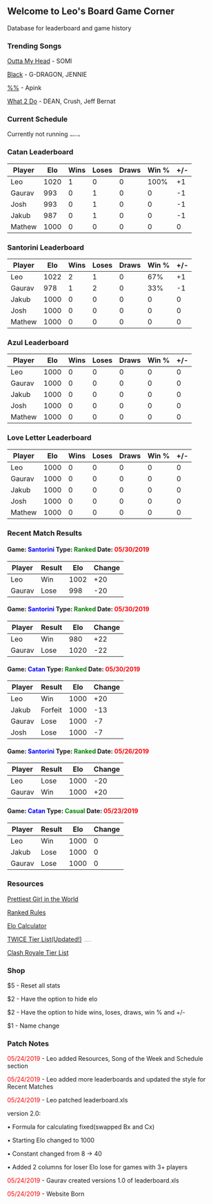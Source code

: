 ## Welcome to Leo's Board Game Corner

Database for leaderboard and game history

### Trending Songs

[Outta My Head](https://www.youtube.com/watch?v=_ovzoV5WExY) - SOMI

[Black](https://www.youtube.com/watch?v=JF1rWk18n_A) - G-DRAGON, JENNIE

[%%](https://www.youtube.com/watch?v=499YUeNoYVE) - Apink

[What 2 Do](https://www.youtube.com/watch?v=gMrYfJGm7kM) - DEAN, Crush, Jeff Bernat

### Current Schedule

Currently not running <span style="font-size:4px">Jakub is Gay</span>

### Catan Leaderboard

| Player | Elo  | Wins | Loses | Draws | Win % | +/- |
|--------|------|------|-------|-------|-------|-----|
| Leo    | 1020 | 1    | 0     | 0     | 100%     | +1   |
| Gaurav | 993 | 0    | 1     | 0     | 0     | -1   |
| Josh   | 993 | 0    | 1     | 0     | 0     | -1   |
| Jakub  | 987 | 0    | 1     | 0     | 0     | -1   |
| Mathew | 1000 | 0    | 0     | 0     | 0     | 0   |

### Santorini Leaderboard

| Player | Elo  | Wins | Loses | Draws | Win % | +/- |
|--------|------|------|-------|-------|-------|-----|
| Leo    | 1022  | 2    | 1     | 0     | 67%     | +1  |
| Gaurav | 978 | 1    | 2     | 0     | 33%  | -1  |
| Jakub  | 1000 | 0    | 0     | 0     | 0     | 0   |
| Josh   | 1000 | 0    | 0     | 0     | 0     | 0   |
| Mathew | 1000 | 0    | 0     | 0     | 0     | 0   |

### Azul Leaderboard

| Player | Elo  | Wins | Loses | Draws | Win % | +/- |
|--------|------|------|-------|-------|-------|-----|
| Leo    | 1000 | 0    | 0     | 0     | 0     | 0   |
| Gaurav | 1000 | 0    | 0     | 0     | 0     | 0   |
| Jakub  | 1000 | 0    | 0     | 0     | 0     | 0   |
| Josh   | 1000 | 0    | 0     | 0     | 0     | 0   |
| Mathew | 1000 | 0    | 0     | 0     | 0     | 0   |

### Love Letter Leaderboard

| Player | Elo  | Wins | Loses | Draws | Win % | +/- |
|--------|------|------|-------|-------|-------|-----|
| Leo    | 1000 | 0    | 0     | 0     | 0     | 0   |
| Gaurav | 1000 | 0    | 0     | 0     | 0     | 0   |
| Jakub  | 1000 | 0    | 0     | 0     | 0     | 0   |
| Josh   | 1000 | 0    | 0     | 0     | 0     | 0   |
| Mathew | 1000 | 0    | 0     | 0     | 0     | 0   |

### Recent Match Results

#### Game: <span style="color:blue">Santorini</span> Type: <span style="color:green">Ranked</span> Date: <span style="color:red">05/30/2019</span>

| Player | Result | Elo   | Change |
|--------|--------|-------|--------|
| Leo    | Win   | 1002  | +20    |
| Gaurav | Lose    | 998  | -20    |

#### Game: <span style="color:blue">Santorini</span> Type: <span style="color:green">Ranked</span> Date: <span style="color:red">05/30/2019</span>

| Player | Result | Elo   | Change |
|--------|--------|-------|--------|
| Leo    | Win   | 980  | +22    |
| Gaurav | Lose    | 1020  | -22    |


#### Game: <span style="color:blue">Catan</span> Type: <span style="color:green">Ranked</span> Date: <span style="color:red">05/30/2019</span>

| Player | Result | Elo   | Change |
|--------|--------|-------|--------|
| Leo    | Win     | 1000  | +20    |
| Jakub  | Forfeit | 1000  | -13      |
| Gaurav | Lose    | 1000  | -7      |
| Josh   | Lose    | 1000  | -7      |

#### Game: <span style="color:blue">Santorini</span> Type: <span style="color:green">Ranked</span> Date: <span style="color:red">05/26/2019</span>

| Player | Result | Elo   | Change |
|--------|--------|-------|--------|
| Leo    | Lose   | 1000  | -20    |
| Gaurav | Win    | 1000  | +20    |

#### Game: <span style="color:blue">Catan</span> Type: <span style="color:green">Casual</span> Date: <span style="color:red">05/23/2019</span>

| Player | Result | Elo   | Change |
|--------|--------|-------|--------|
| Leo    | Win    | 1000  | 0      |
| Jakub  | Lose   | 1000  | 0      |
| Gaurav | Lose   | 1000  | 0      |

### Resources

[Prettiest Girl in the World](https://i.imgur.com/4k5spyv.jpg)

[Ranked Rules]()

[Elo Calculator](https://docs.google.com/spreadsheets/d/1GPref0aQ8dhQAkpkoBJGKyd6Vp76wi9PP4_AOw9J8ys/edit?usp=sharing)

[TWICE Tier List(Updated!)](https://i.imgur.com/kr6EewP.png) <span style="font-size:1px">Tell Leo you found this for $1 in credits</span>

[Clash Royale Tier List](https://i.imgur.com/I2rCFlb.jpg)

### Shop

$5 - Reset all stats

$2 - Have the option to hide elo

$2 - Have the option to hide wins, loses, draws, win % and +/-

$1 - Name change

### Patch Notes

<span style="color:red">05/24/2019</span> - Leo added Resources, Song of the Week and Schedule section

<span style="color:red">05/24/2019</span> - Leo added more leaderboards and updated the style for Recent Matches

<span style="color:red">05/24/2019</span> - Leo patched leaderboard.xls

version 2.0:

• Formula for calculating fixed(swapped Bx and Cx)
  
• Starting Elo changed to 1000
  
• Constant changed from 8 -> 40
  
• Added 2 columns for loser Elo lose for games with 3+ players

<span style="color:red">05/24/2019</span> - Gaurav created versions 1.0 of leaderboard.xls

<span style="color:red">05/24/2019</span> - Website Born
